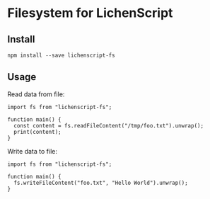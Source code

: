 
# Filesystem for LichenScript

## Install

```
npm install --save lichenscript-fs
```

## Usage

Read data from file:

```
import fs from "lichenscript-fs";

function main() {
  const content = fs.readFileContent("/tmp/foo.txt").unwrap();
  print(content);
}
```

Write data to file:

```
import fs from "lichenscript-fs";

function main() {
  fs.writeFileContent("foo.txt", "Hello World").unwrap();
}
```
